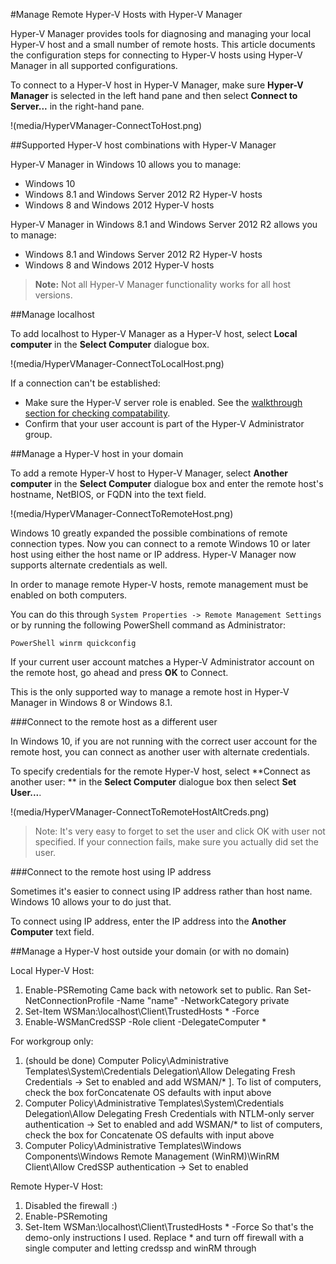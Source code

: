 #Manage Remote Hyper-V Hosts with Hyper-V Manager

Hyper-V Manager provides tools for diagnosing and managing your local Hyper-V host and a small number of remote hosts.
This article documents the configuration steps for connecting to Hyper-V hosts using Hyper-V Manager in all supported configurations.

To connect to a Hyper-V host in Hyper-V Manager, make sure **Hyper-V Manager** is selected in the left hand pane and then select **Connect to Server...** in the right-hand pane.

!(media/HyperVManager-ConnectToHost.png)

##Supported Hyper-V host combinations with Hyper-V Manager

Hyper-V Manager in Windows 10 allows you to manage:

*   Windows 10
*   Windows 8.1 and Windows Server 2012 R2 Hyper-V hosts
*   Windows 8 and Windows 2012 Hyper-V hosts

Hyper-V Manager in Windows 8.1 and Windows Server 2012 R2 allows you to manage:

*   Windows 8.1 and Windows Server 2012 R2 Hyper-V hosts
*   Windows 8 and Windows 2012 Hyper-V hosts

> **Note:** Not all Hyper-V Manager functionality works for all host versions.
> 

##Manage localhost

To add localhost to Hyper-V Manager as a Hyper-V host, select **Local computer** in the **Select Computer** dialogue box.

!(media/HyperVManager-ConnectToLocalHost.png)

If a connection can't be established:

*   Make sure the Hyper-V server role is enabled.
    See the [walkthrough section for checking compatability](../quick_start/walkthrough_compatibility.md).
*   Confirm that your user account is part of the Hyper-V Administrator group.

##Manage a Hyper-V host in your domain

To add a remote Hyper-V host to Hyper-V Manager, select **Another computer** in the **Select Computer** dialogue box and enter the remote host's hostname, NetBIOS, or FQDN into the text field.

!(media/HyperVManager-ConnectToRemoteHost.png)

Windows 10 greatly expanded the possible combinations of remote connection types.
Now you can connect to a remote Windows 10 or later host using either the host name or IP address.
Hyper-V Manager now supports alternate credentials as well.

In order to manage remote Hyper-V hosts, remote management must be enabled on both computers.

You can do this through `System Properties -> Remote Management Settings` or by running the following PowerShell command as Administrator:  

` PowerShell
winrm quickconfig
`

If your current user account matches a Hyper-V Administrator account on the remote host, go ahead and press **OK** to Connect.

This is the only supported way to manage a remote host in Hyper-V Manager in Windows 8 or Windows 8.1.

###Connect to the remote host as a different user

In Windows 10, if you are not running with the correct user account for the remote host, you can connect as another user with alternate credentials.

To specify credentials for the remote Hyper-V host, select **Connect as another user: ** in the **Select Computer** dialogue box then select **Set User...**.

!(media/HyperVManager-ConnectToRemoteHostAltCreds.png)

> Note:  It's very easy to forget to set the user and click OK with user not specified.
> If your connection fails, make sure you actually did set the user.
> 

###Connect to the remote host using IP address

Sometimes it's easier to connect using IP address rather than host name.
Windows 10 allows your to do just that.

To connect using IP address, enter the IP address into the **Another Computer** text field.

##Manage a Hyper-V host outside your domain (or with no domain)

<!--Assuming this isn't done yet...again needs context.-->
Local Hyper-V Host:

1.  Enable-PSRemoting
    Came back with netowork set to public.
    Ran
    Set-NetConnectionProfile -Name "name" -NetworkCategory private
2.  Set-Item WSMan:\localhost\Client\TrustedHosts * -Force
3.  Enable-WSManCredSSP -Role client -DelegateComputer *

For workgroup only:

1.  (should be done) Computer Policy\Administrative Templates\System\Credentials Delegation\Allow Delegating Fresh Credentials → Set to enabled and add WSMAN/* ].
    To list of computers, check the box forConcatenate OS defaults with input above
2.  Computer Policy\Administrative Templates\System\Credentials Delegation\Allow Delegating Fresh Credentials with NTLM-only server authentication → Set to enabled and add WSMAN/* to list of computers, check the box for Concatenate OS defaults with input above
3.  Computer Policy\Administrative Templates\Windows Components\Windows Remote Management (WinRM)\WinRM Client\Allow CredSSP authentication → Set to enabled

Remote Hyper-V Host:

1.  Disabled the firewall :)
2.  Enable-PSRemoting
3.  Set-Item WSMan:\localhost\Client\TrustedHosts * -Force
    So that's the demo-only instructions I used.
    Replace * and turn off firewall with a single computer and letting credssp and winRM through


